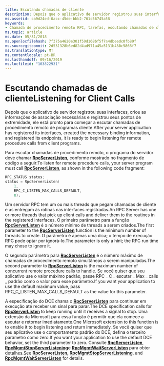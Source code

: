 ```yaml
---
title: Escutando chamadas de cliente
description: Depois que o aplicativo de servidor registrou suas interfaces, criou as informações de associação necessárias e registrou seus pontos de extremidade, ele está pronto para começar a escutar chamadas de procedimento remoto de programas cliente.
ms.assetid: ca9d24ed-0acc-45de-bbb2-761c56745a58
keywords:
- Chamada de procedimento remoto RPC, tarefas, escutando chamadas de cliente
ms.topic: article
ms.date: 05/31/2018
ms.openlocfilehash: 7f375a4620e301f59d168bf5f7a4dbeedc0fb89f
ms.sourcegitcommit: 2d531328b6ed82d4ad971a45a5131b430c5866f7
ms.translationtype: MT
ms.contentlocale: pt-BR
ms.lasthandoff: 09/16/2019
ms.locfileid: "103822931"
---
```

# <a name="listening-for-client-calls"></a><span data-ttu-id="34684-104">Escutando chamadas de cliente</span><span class="sxs-lookup"><span data-stu-id="34684-104">Listening for Client Calls</span></span>

<span data-ttu-id="34684-105">Depois que o aplicativo de servidor registrou suas interfaces, criou as informações de associação necessárias e registrou seus pontos de extremidade, ele está pronto para começar a escutar chamadas de procedimento remoto de programas cliente.</span><span class="sxs-lookup"><span data-stu-id="34684-105">After your server application has registered its interfaces, created the necessary binding information, and registered its endpoints, it is ready to begin listening for remote procedure calls from client programs.</span></span>

<span data-ttu-id="34684-106">Para escutar chamadas de procedimento remoto, o programa do servidor deve chamar [**RpcServerListen**](/windows/desktop/api/Rpcdce/nf-rpcdce-rpcserverlisten), conforme mostrado no fragmento de código a seguir:</span><span class="sxs-lookup"><span data-stu-id="34684-106">To listen for remote procedure calls, your server program must call [**RpcServerListen**](/windows/desktop/api/Rpcdce/nf-rpcdce-rpcserverlisten), as shown in the following code fragment:</span></span>


```C++
RPC_STATUS status;
status = RpcServerListen(
    1,
    RPC_C_LISTEN_MAX_CALLS_DEFAULT,
    0);
```



<span data-ttu-id="34684-107">Um servidor RPC tem um ou mais threads que pegam chamadas de cliente e as entregam às rotinas nas interfaces registradas.</span><span class="sxs-lookup"><span data-stu-id="34684-107">An RPC Server has one or more threads that pick up client calls and deliver them to the routines in the registered interfaces.</span></span> <span data-ttu-id="34684-108">O primeiro parâmetro para a função [**RpcServerListen**](/windows/desktop/api/Rpcdce/nf-rpcdce-rpcserverlisten) é o número mínimo de threads a serem criados.</span><span class="sxs-lookup"><span data-stu-id="34684-108">The first parameter to the [**RpcServerListen**](/windows/desktop/api/Rpcdce/nf-rpcdce-rpcserverlisten) function is the minimum number of threads to create.</span></span> <span data-ttu-id="34684-109">O parâmetro é apenas uma dica; o tempo de execução RPC pode optar por ignorá-lo.</span><span class="sxs-lookup"><span data-stu-id="34684-109">The parameter is only a hint; the RPC run time may chose to ignore it.</span></span>

<span data-ttu-id="34684-110">O segundo parâmetro para [**RpcServerListen**](/windows/desktop/api/Rpcdce/nf-rpcdce-rpcserverlisten) é o número máximo de chamadas de procedimento remoto simultâneas a serem manipuladas.</span><span class="sxs-lookup"><span data-stu-id="34684-110">The second parameter to [**RpcServerListen**](/windows/desktop/api/Rpcdce/nf-rpcdce-rpcserverlisten) is the maximum number of concurrent remote procedure calls to handle.</span></span> <span data-ttu-id="34684-111">Se você quiser que seu aplicativo use o valor máximo padrão, passe RPC \_ C \_ escutar \_ Max \_ calls \_ padrão como o valor para esse parâmetro.</span><span class="sxs-lookup"><span data-stu-id="34684-111">If you want your application to use the default maximum value, pass RPC\_C\_LISTEN\_MAX\_CALLS\_DEFAULT as the value for this parameter.</span></span>

<span data-ttu-id="34684-112">A especificação do DCE chama o [**RpcServerListen**](/windows/desktop/api/Rpcdce/nf-rpcdce-rpcserverlisten) para continuar em execução até receber um sinal para parar.</span><span class="sxs-lookup"><span data-stu-id="34684-112">The DCE specification calls for [**RpcServerListen**](/windows/desktop/api/Rpcdce/nf-rpcdce-rpcserverlisten) to keep running until it receives a signal to stop.</span></span> <span data-ttu-id="34684-113">Uma extensão da Microsoft para essa função é permitir que ela comece a escutar e retornar imediatamente.</span><span class="sxs-lookup"><span data-stu-id="34684-113">One Microsoft extension to this function is to enable it to begin listening and return immediately.</span></span> <span data-ttu-id="34684-114">Se você quiser que seu aplicativo use o comportamento padrão do DCE, defina o terceiro parâmetro como zero.</span><span class="sxs-lookup"><span data-stu-id="34684-114">If you want your application to use the default DCE behavior, set the third parameter to zero.</span></span> <span data-ttu-id="34684-115">Consulte [**RpcServerListen**](/windows/desktop/api/Rpcdce/nf-rpcdce-rpcserverlisten), [**RpcMgmtStopServerListening**](/windows/desktop/api/Rpcdce/nf-rpcdce-rpcmgmtstopserverlistening)e [**RpcMgmtWaitServerListen**](/windows/desktop/api/Rpcdce/nf-rpcdce-rpcmgmtwaitserverlisten) para obter detalhes.</span><span class="sxs-lookup"><span data-stu-id="34684-115">See [**RpcServerListen**](/windows/desktop/api/Rpcdce/nf-rpcdce-rpcserverlisten), [**RpcMgmtStopServerListening**](/windows/desktop/api/Rpcdce/nf-rpcdce-rpcmgmtstopserverlistening), and [**RpcMgmtWaitServerListen**](/windows/desktop/api/Rpcdce/nf-rpcdce-rpcmgmtwaitserverlisten) for details.</span></span>

 

 




